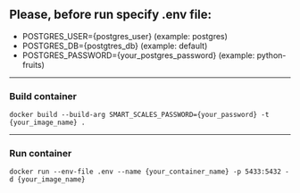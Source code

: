 Please, before run specify .env file:
-
- POSTGRES_USER={postgres_user} (example: postgres)
- POSTGRES_DB={postgtres_db} (example: default)
- POSTGRES_PASSWORD={your_postgres_password} (example: python-fruits)
***
### Build container
```
docker build --build-arg SMART_SCALES_PASSWORD={your_password} -t {your_image_name} .
```
***
### Run container
```
docker run --env-file .env --name {your_container_name} -p 5433:5432 -d {your_image_name}
```
